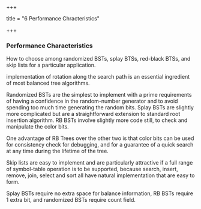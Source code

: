 +++

title = "6 Performance Chracteristics"

+++

### Performance Characteristics

How to choose among randomized BSTs, splay BTSs, red-black BTSs, and skip lists for a particular application.

implementation of rotation along the search path is an essential ingredient of most balanced tree algorithms.

Randomized BSTs are the simplest to implement with a prime requirements of having a confidence in the random-number generator and to avoid spending too much time generating the random bits. Splay BSTs are slightly more complicated but are a straightforward extension to standard root insertion algorithm. RB BSTs involve slightly more code still, to check and manipulate the color bits.

One advantage of RB Trees over the other two is that color bits can be used for consistency check for debugging, and for a guarantee of a quick search at any time during the lifetime of the tree.

Skip lists are easy to implement and are particularly attractive if a full range of symbol-table operation is to be supported, because search, insert, remove, join, select and sort all have natural implementation that are easy to form.

Splay BSTs require no extra space for balance information, RB BSTs require 1 extra bit, and randomized BSTs require count field.

